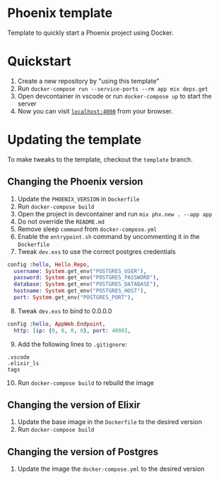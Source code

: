 # Phoenix template

Template to quickly start a Phoenix project using Docker.

# Quickstart
1. Create a new repository by "using this template"
2. Run `docker-compose run --service-ports --rm app mix deps.get`
3. Open devcontainer in vscode or run `docker-compose up` to start the server
4. Now you can visit [`localhost:4000`](http://localhost:4000) from your browser.


# Updating the template

To make tweaks to the template, checkout the `template` branch.


## Changing the Phoenix version

1. Update the `PHOENIX_VERSION` in `Dockerfile`
2. Run `docker-compose build`
3. Open the project in devcontainer and run `mix phx.new . --app app`
4. Do not override the `README.md`
5. Remove sleep `command` from `docker-compose.yml`
6. Enable the `entrypoint.sh` command by uncommenting it in the `Dockerfile`
7. Tweak `dev.exs` to use the correct postgres credentials
```elixir
config :hello, Hello.Repo,
  username: System.get_env("POSTGRES_USER"),
  password: System.get_env("POSTGRES_PASSWORD"),
  database: System.get_env("POSTGRES_DATABASE"),
  hostname: System.get_env("POSTGRES_HOST"),
  port: System.get_env("POSTGRES_PORT"),
```
8. Tweak `dev.exs` to bind to 0.0.0.0
```elixir
config :hello, AppWeb.Endpoint,
  http: [ip: {0, 0, 0, 0}, port: 4000],
```
9. Add the following lines to `.gitignore`:
```
.vscode
.elixir_ls
tags
```
10. Run `docker-compose build` to rebuild the image


## Changing the version of Elixir

1. Update the base image in the `Dockerfile` to the desired version
2. Run `docker-compose build`


## Changing the version of Postgres

1. Update the image the `docker-compose.yml` to the desired version
